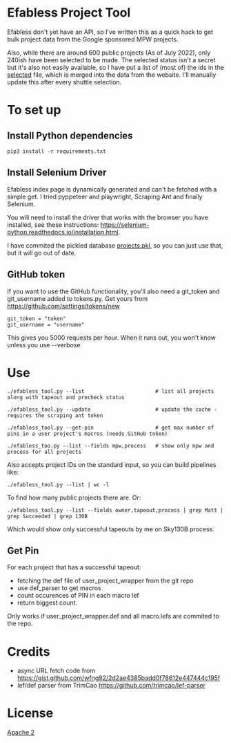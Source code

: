 # Efabless Project Tool

Efabless don't yet have an API, so I've written this as a quick hack to get bulk project data from the Google sponsored MPW projects.

Also, while there are around 600 public projects (As of July 2022), only 240ish have been selected to be made. The selected status isn't
a secret but it's also not easily available, so I have put a list of (most of) the ids in the [selected](selected) file, which is merged
into the data from the website. I'll manually update this after every shuttle selection.

# To set up

## Install Python dependencies

    pip3 install -r requirements.txt

## Install Selenium Driver

Efabless index page is dynamically generated and can't be fetched with a simple get.
I tried pyppeteer and playwright, Scraping Ant and finally Selenium.

You will need to install the driver that works with the browser you have installed, see these instructions: https://selenium-python.readthedocs.io/installation.html.

I have commited the pickled database [projects.pkl](projects.pkl), so you can just use that, but it will go out of date.

## GitHub token

If you want to use the GitHub functionality, you'll also need a git_token and git_username added to tokens.py. Get yours from https://github.com/settings/tokens/new

    git_token = "token"
    git_username = "username"

This gives you 5000 requests per hour. When it runs out, you won't know unless you use --verbose

# Use

    ./efabless_tool.py --list                       # list all projects along with tapeout and precheck status

    ./efabless_tool.py --update                     # update the cache - requires the scraping ant token

    ./efabless_tool.py --get-pin                    # get max number of pins in a user project's macros (needs GitHub token)

    ./efabless_too.py --list --fields mpw,process   # show only mpw and process for all projects

Also accepts project IDs on the standard input, so you can build pipelines like:

    ./efabless_tool.py --list | wc -l

To find how many public projects there are. Or:

    ./efabless_tool.py --list --fields owner,tapeout,process | grep Matt | grep Succeeded | grep 130B

Which would show only successful tapeouts by me on Sky130B process.

## Get Pin

For each project that has a successful tapeout:

* fetching the def file of user_project_wrapper from the git repo
* use def_parser to get macros
* count occurences of PIN in each macro lef
* return biggest count.

Only works if user_project_wrapper.def and all macro.lefs are commited to the repo.

# Credits

* async URL fetch code from https://gist.github.com/wfng92/2d2ae4385badd0f78612e447444c195f
* lef/def parser from TrimCao https://github.com/trimcao/lef-parser

# License

[Apache 2](LICENSE)
